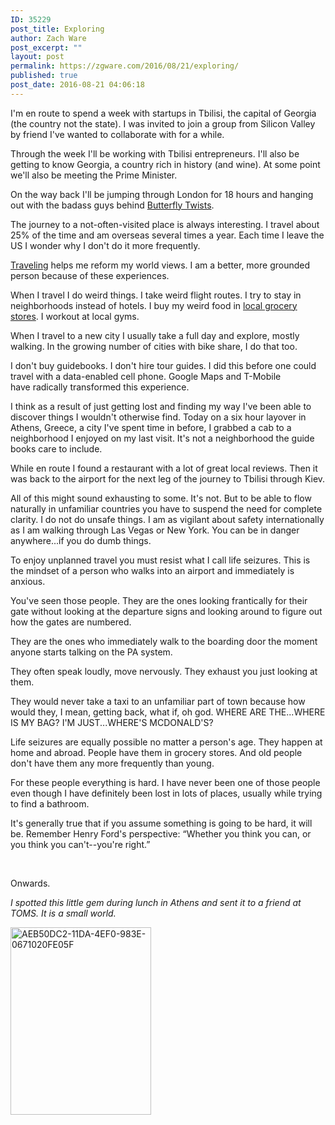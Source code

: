 ```yaml
---
ID: 35229
post_title: Exploring
author: Zach Ware
post_excerpt: ""
layout: post
permalink: https://zgware.com/2016/08/21/exploring/
published: true
post_date: 2016-08-21 04:06:18
---
```

I'm en route to spend a week with startups in Tbilisi, the capital of Georgia (the country not the state). I was invited to join a group from Silicon Valley by friend I've wanted to collaborate with for a while.

Through the week I'll be working with Tbilisi entrepreneurs. I'll also be getting to know Georgia, a country rich in history (and wine). At some point we'll also be meeting the Prime Minister.

On the way back I'll be jumping through London for 18 hours and hanging out with the badass guys behind <a href="https://butterflytwists.com/">Butterfly Twists</a>.

The journey to a not-often-visited place is always interesting. I travel about 25% of the time and am overseas several times a year. Each time I leave the US I wonder why I don't do it more frequently.

<a href="http://zgware.com/travel">Traveling</a> helps me reform my world views. I am a better, more grounded person because of these experiences.

When I travel I do weird things. I take weird flight routes. I try to stay in neighborhoods instead of hotels. I buy my weird food in <a href="https://www.instagram.com/p/9gHU-TtPaFr-04QQmd0g0eXKY9FBvxBcgjPxA0/">local grocery stores</a>. I workout at local gyms.

When I travel to a new city I usually take a full day and explore, mostly walking. In the growing number of cities with bike share, I do that too.

I don't buy guidebooks. I don't hire tour guides. I did this before one could travel with a data-enabled cell phone. Google Maps and T-Mobile have radically transformed this experience.

I think as a result of just getting lost and finding my way I've been able to discover things I wouldn't otherwise find. Today on a six hour layover in Athens, Greece, a city I've spent time in before, I grabbed a cab to a neighborhood I enjoyed on my last visit. It's not a neighborhood the guide books care to include.

While en route I found a restaurant with a lot of great local reviews. Then it was back to the airport for the next leg of the journey to Tbilisi through Kiev.

All of this might sound exhausting to some. It's not. But to be able to flow naturally in unfamiliar countries you have to suspend the need for complete clarity. I do not do unsafe things. I am as vigilant about safety internationally as I am walking through Las Vegas or New York. You can be in danger anywhere...if you do dumb things.

To enjoy unplanned travel you must resist what I call life seizures. This is the mindset of a person who walks into an airport and immediately is anxious.

You've seen those people. They are the ones looking frantically for their gate without looking at the departure signs and looking around to figure out how the gates are numbered.

They are the ones who immediately walk to the boarding door the moment anyone starts talking on the PA system.

They often speak loudly, move nervously. They exhaust you just looking at them.

They would never take a taxi to an unfamiliar part of town because how would they, I mean, getting back, what if, oh god. WHERE ARE THE...WHERE IS MY BAG? I'M JUST...WHERE'S MCDONALD'S?

Life seizures are equally possible no matter a person's age. They happen at home and abroad. People have them in grocery stores. And old people don't have them any more frequently than young.

For these people everything is hard. I have never been one of those people even though I have definitely been lost in lots of places, usually while trying to find a bathroom.

It's generally true that if you assume something is going to be hard, it will be. Remember Henry Ford's perspective: “Whether you think you can, or you think you can't--you're right.”

&nbsp;

Onwards.

<em>I spotted this little gem during lunch in Athens and sent it to a friend at TOMS. It is a small world.</em>

<a href="http://zgware.com/wp-content/uploads/2016/08/aeb50dc2-11da-4ef0-983e-0671020fe05f-1.jpg" rel="attachment wp-att-35231"><img class="alignnone wp-image-35231 size-medium" src="https://zgware.com/wp-content/uploads/2016/08/AEB50DC2-11DA-4EF0-983E-0671020FE05F-e1471776951420-225x300.jpg" alt="AEB50DC2-11DA-4EF0-983E-0671020FE05F" width="225" height="300" /></a>